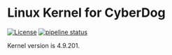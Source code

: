 # Linux Kernel for CyberDog

[![License](https://img.shields.io/badge/License-GPL%20v2.0-orange)](https://choosealicense.com/licenses/gpl-v2/)
[![pipeline status](https://partner-gitlab.mioffice.cn/cyberdog/athena_kernel/badges/master/pipeline.svg)](https://partner-gitlab.mioffice.cn/cyberdog/athena_kernel/-/commits/master)

Kernel version is 4.9.201.
